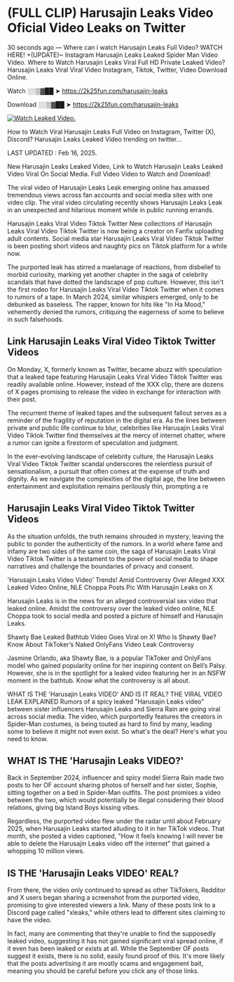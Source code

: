 # (FULL CLIP) Harusajin Leaks Video Oficial Video Leaks on Twitter

30 seconds ago — Where can i watch Harusajin Leaks Full Video? WATCH HERE! +(UPDATE)~ Instagram Harusajin Leaks Leaked Spider Man Video Video. Where to Watch Harusajin Leaks Viral Full HD Private Leaked Video? Harusajin Leaks Viral Viral Video Instagram, Tiktok, Twitter, Video Download Online.

Watch ░░▒▓██ ➤ https://2k25fun.com/harusajin-leaks

Download ░░▒▓██ ➤ https://2k25fun.com/harusajin-leaks

[![Watch Leaked Video.](https://miro.medium.com/v2/resize:fit:828/format:webp/1*cilzJN44JGOrTw9NJCrNHA.gif "Watch Leaked Video")](https://2k25fun.com/harusajin-leaks)

How to Watch Viral Harusajin Leaks Full Video on Instagram, Twitter (X), Discord? Harusajin Leaks Leaked Video trending on twitter...

LAST UPDATED : Feb 16, 2025.

New Harusajin Leaks Leaked Video, Link to Watch Harusajin Leaks Leaked Video Viral On Social Media. Full Video Video to Watch and Download!

The viral video of Harusajin Leaks Leak emerging online has amassed tremendous views across fan accounts and social media sites with one video clip. The viral video circulating recently shows Harusajin Leaks Leak in an unexpected and hilarious moment while in public running errands.

Harusajin Leaks Viral Video Tiktok Twitter New collections of Harusajin Leaks Viral Video Tiktok Twitter is now being a creator on Fanfix uploading adult contents. Social media star Harusajin Leaks Viral Video Tiktok Twitter is been posting short videos and naughty pics on Tiktok platform for a while now.

The purported leak has stirred a maelanage of reactions, from disbelief to morbid curiosity, marking yet another chapter in the saga of celebrity scandals that have dotted the landscape of pop culture. However, this isn't the first rodeo for Harusajin Leaks Viral Video Tiktok Twitter when it comes to rumors of a tape. In March 2024, similar whispers emerged, only to be debunked as baseless. The rapper, known for hits like "In Ha Mood," vehemently denied the rumors, critiquing the eagerness of some to believe in such falsehoods.

## Link Harusajin Leaks Viral Video Tiktok Twitter Videos

On Monday, X, formerly known as Twitter, became abuzz with speculation that a leaked tape featuring Harusajin Leaks Viral Video Tiktok Twitter was readily available online. However, instead of the XXX clip, there are dozens of X pages promising to release the video in exchange for interaction with their post.

The recurrent theme of leaked tapes and the subsequent fallout serves as a reminder of the fragility of reputation in the digital era. As the lines between private and public life continue to blur, celebrities like Harusajin Leaks Viral Video Tiktok Twitter find themselves at the mercy of internet chatter, where a rumor can ignite a firestorm of speculation and judgment.

In the ever-evolving landscape of celebrity culture, the Harusajin Leaks Viral Video Tiktok Twitter scandal underscores the relentless pursuit of sensationalism, a pursuit that often comes at the expense of truth and dignity. As we navigate the complexities of the digital age, the line between entertainment and exploitation remains perilously thin, prompting a re

##  Harusajin Leaks Viral Video Tiktok Twitter Videos

As the situation unfolds, the truth remains shrouded in mystery, leaving the public to ponder the authenticity of the rumors. In a world where fame and infamy are two sides of the same coin, the saga of Harusajin Leaks Viral Video Tiktok Twitter is a testament to the power of social media to shape narratives and challenge the boundaries of privacy and consent.

'Harusajin Leaks Video Video' Trends! Amid Controversy Over Alleged XXX Leaked Video Online, NLE Choppa Posts Pic With Harusajin Leaks on X

Harusajin Leaks is in the news for an alleged controversial sex video that leaked online. Amidst the controversy over the leaked video online, NLE Choppa took to social media and posted a picture of himself and Harusajin Leaks.

Shawty Bae Leaked Bathtub Video Goes Viral on X! Who Is Shawty Bae? Know About TikToker’s Naked OnlyFans Video Leak Controversy

Jasmine Orlando, aka Shawty Bae, is a popular TikToker and OnlyFans model who gained popularity online for her inspiring content on Bell’s Palsy. However, she is in the spotlight for a leaked video featuring her in an NSFW moment in the bathtub. Know what the controversy is all about.

WHAT IS THE 'Harusajin Leaks VIDEO' AND IS IT REAL? THE VIRAL VIDEO LEAK EXPLAINED Rumors of a spicy leaked "Harusajin Leaks video" between sister influencers Harusajin Leaks and Sierra Rain are going viral across social media. The video, which purportedly features the creators in Spider-Man costumes, is being touted as hard to find by many, leading some to believe it might not even exist. So what's the deal? Here's what you need to know.

## WHAT IS THE 'Harusajin Leaks VIDEO?'

Back in September 2024, influencer and spicy model Sierra Rain made two posts to her OF account sharing photos of herself and her sister, Sophie, sitting together on a bed in Spider-Man outfits. The post promises a video between the two, which would potentially be illegal considering their blood relations, giving big Island Boys kissing vibes.

Regardless, the purported video flew under the radar until about February 2025, when Harusajin Leaks started alluding to it in her TikTok videos. That month, she posted a video captioned, "How it feels knowing I will never be able to delete the Harusajin Leaks video off the internet" that gained a whopping 10 million views.

## IS THE 'Harusajin Leaks VIDEO' REAL?

From there, the video only continued to spread as other TikTokers, Redditor and X users began sharing a screenshot from the purported video, promising to give interested viewers a link. Many of these posts link to a Discord page called "xleaks," while others lead to different sites claiming to have the video.

In fact, many are commenting that they're unable to find the supposedly leaked video, suggesting it has not gained significant viral spread online, if it even has been leaked or exists at all. While the September OF posts suggest it exists, there is no solid, easily found proof of this. It's more likely that the posts advertising it are mostly scams and engagement bait, meaning you should be careful before you click any of those links.